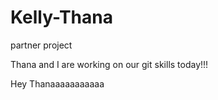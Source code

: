 # Kelly-Thana
partner project


Thana and I are working on our git skills today!!!

Hey Thanaaaaaaaaaaa


